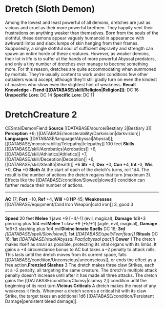 ﻿---
ac: '17'
alignment: CE
all_resistance: null
burrow_speed: null
charisma: '+0'
climb_speed: null
constitution: '+4'
creature_ability:
- Cower
- Frenzied Slashes
- Sloth
- Vicious Criticals
creature_family: '[[DATABASE/monsterfamily/Demon|Demon]]'
dexterity: '+0'
element: null
fly_speed: null
fortitude: '+10'
hardness: null
hp: '45'
id: '1109'
immunity: null
intelligence: '-3'
land_speed: '20'
language:
- '[[DATABASE/language/Abyssal|Abyssal]] ; [[DATABASE/monsterability/Telepathy|telepathy]]
  100 feet'
level: '2'
max_speed: '20'
name: Dretch
perception: '+6'
rarity: Common
reflex: '+4'
resistance: null
rus_type_level: null
school: null
sense:
- '[[DATABASE/monsterability/Darkvision|darkvision]]'
size: Small
skill:
- '[[DATABASE/skill/Acrobatics|Acrobatics]] +6'
- '[[DATABASE/skill/Athletics|Athletics]] +7'
- '[[DATABASE/skill/Deception|Deception]] +6'
- '[[DATABASE/skill/Stealth|Stealth]] +6'
source: '[[DATABASE/source/Bestiary 3|Bestiary 3]]'
speed:
- 20 feet
spell:
- '[[DATABASE/spell/Fear|Fear]]'
- '[[DATABASE/spell/Slow|Slow]]'
strength: '+3'
strength_req: '3'
strongest_save:
- Fortitude
swim_speed: null
trait:
- '[[DATABASE/trait/Demon|Demon]]'
- '[[DATABASE/trait/Fiend|Fiend]]'
type: Creature
vision: Darkvision
weakest_save:
- Reflex
weakness:
- '[[DATABASE/equipment/Cold Iron Weapon|cold iron]] 3'
- good 3
will: '+8'
wisdom: '+0'

---
# Dretch (Sloth Demon)

Among the lowest and least powerful of all demons, dretches are just as vicious and cruel as their more powerful brethren. They happily vent their frustrations on anything weaker than themselves.
 Born from the souls of the slothful, these demons appear vaguely humanoid in appearance with awkward limbs and slack lumps of skin hanging from their frames. Supposedly, a single slothful soul of sufficient depravity and strength can spawn an entire horde of these creatures. However, as weaker demons, their lot in life is to suffer at the hands of more powerful Abyssal predators, and only a tiny number of dretches ever manage to become something more. For this reason, dretches are quite accommodating when summoned by mortals. They're usually content to work under conditions few other outsiders would accept, although they'll still gladly turn on even the kindest of masters who show even the slightest hint of weakness.
**Recall Knowledge - Fiend ([[DATABASE/skill/Religion|Religion]])**: DC 16
**Unspecific Lore**: DC 14
**Specific Lore**: DC 11

# Dretch<span class="item-type">Creature 2</span>

<span class="trait-alignment item-trait">CE</span><span class="trait-size item-trait">Small</span><span class="item-trait">Demon</span><span class="item-trait">Fiend</span>
**Source** [[DATABASE/source/Bestiary 3|Bestiary 3]]
**Perception** +6; [[DATABASE/monsterability/Darkvision|darkvision]]
**Languages** [[DATABASE/language/Abyssal|Abyssal]]; [[DATABASE/monsterability/Telepathy|telepathy]] 100 feet
**Skills** [[DATABASE/skill/Acrobatics|Acrobatics]] +6, [[DATABASE/skill/Athletics|Athletics]] +7, [[DATABASE/skill/Deception|Deception]] +6, [[DATABASE/skill/Stealth|Stealth]] +6
**Str** +3, **Dex** +0, **Con** +4, **Int** -3, **Wis** +0, **Cha** +0
**Sloth** At the start of each of the dretch's turns, roll 1d4. The result is the number of actions the dretch regains that turn (maximum 3). Effects like the [[DATABASE/condition/Slowed|slowed]] condition can further reduce their number of actions.

---
**AC** 17; **Fort** +10, **Ref** +4, **Will** +8
**HP** 45; **Weaknesses** [[DATABASE/equipment/Cold Iron Weapon|cold iron]] 3, good 3

---
**Speed** 20 feet
<span class="in-box-ability">**Melee** <span class="action-icon">1</span> jaws +9 [+4/-1] (evil, magical), **Damage** 1d8+3 piercing plus 1d4 evil</span><span class="in-box-ability">**Melee** <span class="action-icon">1</span> claw +9 [+5/+1] (agile, evil, magical), **Damage** 1d6+3 slashing plus 1d4 evil</span>**Divine Innate Spells** DC 16; **3rd** _[[DATABASE/spell/Slow|slow]]_; **1st** _[[DATABASE/spell/Fear|fear]]_
**Rituals** DC 16; **1st** _[[DATABASE/ritual/Abyssal Pact|abyssal pact]]_
<span class="in-box-ability">**Cower** <span class="action-icon">1</span> The dretch makes itself as small as possible, protecting its vital organs with its limbs. It gains a +4 circumstance bonus to AC but takes a –2 penalty to attack rolls. This lasts until the dretch moves from its current space, falls [[DATABASE/condition/Unconscious|unconscious]], or ends the effect as a free action.</span><span class="in-box-ability">**Frenzied Slashes** <span class="action-icon">3</span> The dretch makes three claw Strikes, each at a –2 penalty, all targeting the same creature. The dretch's multiple attack penalty doesn't increase until after it has made all three attacks. The dretch gains the [[DATABASE/condition/Clumsy|clumsy 2]] condition until the beginning of its next turn.</span><span class="in-box-ability">**Vicious Criticals** A dretch makes the most of any weakness it finds. Whenever a dretch scores a critical hit with its claw Strike, the target takes an additional 1d6 [[DATABASE/condition/Persistent Damage|persistent bleed damage]].</span>